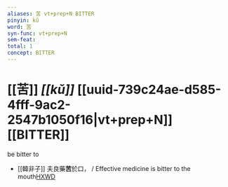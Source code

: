 ```yaml
---
aliases: 苦 vt+prep+N BITTER
pinyin: kǔ
word: 苦
syn-func: vt+prep+N
sem-feat: 
total: 1
concept: BITTER 
---
```

# [[苦]] *[[kǔ]]*  [[uuid-739c24ae-d585-4fff-9ac2-2547b1050f16|vt+prep+N]] [[BITTER]]
be bitter to
 - [[韓非子]] 夫良藥**苦**於口， / Effective medicine is bitter to the mouth[HXWD](https://hxwd.org/textview.html?location=KR3c0005_tls_032-30a.2)